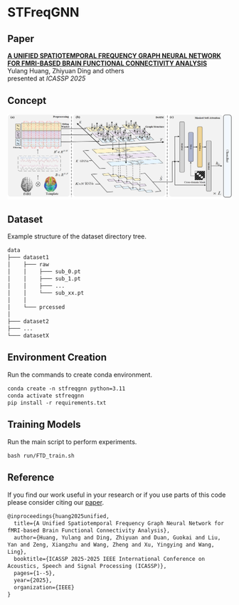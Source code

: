 # STFreqGNN

## Paper
[**A UNIFIED SPATIOTEMPORAL FREQUENCY GRAPH NEURAL NETWORK FOR FMRI-BASED BRAIN FUNCTIONAL CONNECTIVITY ANALYSIS**](https://ieeexplore.ieee.org/abstract/document/10890520) \
Yulang Huang, Zhiyuan Ding and others \
presented at *ICASSP 2025*


## Concept
![The framework of STAGIN](framework.png)

## Dataset
Example structure of the dataset directory tree.
```
data
├─── dataset1
│    ├─── raw
│    │    ├─── sub_0.pt
│    │    ├─── sub_1.pt
│    │    ├─── ...
│    │    └─── sub_xx.pt
│    │
│    └─── prcessed
│    
├─── dataset2
├─── ...
└─── datasetX
```

## Environment Creation
Run the commands to create conda environment.
```shell
conda create -n stfreqgnn python=3.11
conda activate stfreqgnn
pip install -r requirements.txt
```


## Training Models
Run the main script to perform experiments.
```shell
bash run/FTD_train.sh
```

## Reference
If you find our work useful in your research or if you use parts of this code please consider citing our [paper](https://ieeexplore.ieee.org/abstract/document/10890520).
```
@inproceedings{huang2025unified,
  title={A Unified Spatiotemporal Frequency Graph Neural Network for fMRI-based Brain Functional Connectivity Analysis},
  author={Huang, Yulang and Ding, Zhiyuan and Duan, Guokai and Liu, Yan and Zeng, Xiangzhu and Wang, Zheng and Xu, Yingying and Wang, Ling},
  booktitle={ICASSP 2025-2025 IEEE International Conference on Acoustics, Speech and Signal Processing (ICASSP)},
  pages={1--5},
  year={2025},
  organization={IEEE}
}
```
